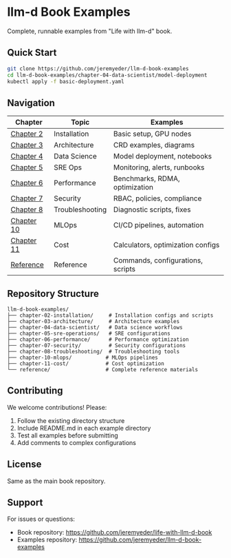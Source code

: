 # llm-d Book Examples

Complete, runnable examples from "Life with llm-d" book.

## Quick Start

```bash
git clone https://github.com/jeremyeder/llm-d-book-examples
cd llm-d-book-examples/chapter-04-data-scientist/model-deployment
kubectl apply -f basic-deployment.yaml
```

## Navigation

| Chapter | Topic | Examples |
|---------|-------|----------|
| [Chapter 2](./chapter-02-installation) | Installation | Basic setup, GPU nodes |
| [Chapter 3](./chapter-03-architecture) | Architecture | CRD examples, diagrams |
| [Chapter 4](./chapter-04-data-scientist) | Data Science | Model deployment, notebooks |
| [Chapter 5](./chapter-05-sre-operations) | SRE Ops | Monitoring, alerts, runbooks |
| [Chapter 6](./chapter-06-performance) | Performance | Benchmarks, RDMA, optimization |
| [Chapter 7](./chapter-07-security) | Security | RBAC, policies, compliance |
| [Chapter 8](./chapter-08-troubleshooting) | Troubleshooting | Diagnostic scripts, fixes |
| [Chapter 10](./chapter-10-mlops) | MLOps | CI/CD pipelines, automation |
| [Chapter 11](./chapter-11-cost) | Cost | Calculators, optimization configs |
| [Reference](./reference) | Reference | Commands, configurations, scripts |

## Repository Structure

```
llm-d-book-examples/
├── chapter-02-installation/     # Installation configs and scripts
├── chapter-03-architecture/     # Architecture examples
├── chapter-04-data-scientist/   # Data science workflows
├── chapter-05-sre-operations/   # SRE configurations
├── chapter-06-performance/      # Performance optimization
├── chapter-07-security/         # Security configurations  
├── chapter-08-troubleshooting/  # Troubleshooting tools
├── chapter-10-mlops/           # MLOps pipelines
├── chapter-11-cost/            # Cost optimization
└── reference/                  # Complete reference materials
```

## Contributing

We welcome contributions! Please:
1. Follow the existing directory structure
2. Include README.md in each example directory
3. Test all examples before submitting
4. Add comments to complex configurations

## License

Same as the main book repository.

## Support

For issues or questions:
- Book repository: https://github.com/jeremyeder/life-with-llm-d-book
- Examples repository: https://github.com/jeremyeder/llm-d-book-examples